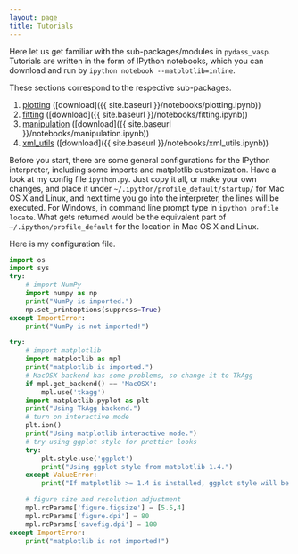 ```yaml
---
layout: page
title: Tutorials
---
```


Here let us get familiar with the sub-packages/modules in `pydass_vasp`. Tutorials are written in the form of 
IPython notebooks, which you can download and run by `ipython notebook --matplotlib=inline`.

These sections correspond to the respective sub-packages.
 
1. [plotting](plotting/) ([download]({{ site.baseurl }}/notebooks/plotting.ipynb))
2. [fitting](fitting/) ([download]({{ site.baseurl }}/notebooks/fitting.ipynb))
3. [manipulation](manipulation/) ([download]({{ site.baseurl }}/notebooks/manipulation.ipynb))
4. [xml_utils](xml_utils/) ([download]({{ site.baseurl }}/notebooks/xml_utils.ipynb))

Before you start, there are some general configurations for the IPython interpreter, including some imports and 
matplotlib customization. Have a look at my config file `ipython.py`. Just copy it all, or make your own changes, and
place it under `~/.ipython/profile_default/startup/` for Mac OS X and Linux, and next time you go into the interpreter,
the lines will be executed. For Windows, in command line prompt type in `ipython profile locate`.
What gets returned would be the equivalent part of `~/.ipython/profile_default` for the location in Mac OS X and Linux.

Here is my configuration file.

```python
import os
import sys
try:
    # import NumPy
    import numpy as np
    print("NumPy is imported.")
    np.set_printoptions(suppress=True)
except ImportError:
    print("NumPy is not imported!")

try:
    # import matplotlib
    import matplotlib as mpl
    print("matplotlib is imported.")
    # MacOSX backend has some problems, so change it to TkAgg
    if mpl.get_backend() == 'MacOSX':
        mpl.use('tkagg')
    import matplotlib.pyplot as plt
    print("Using TkAgg backend.")
    # turn on interactive mode
    plt.ion()
    print("Using matplotlib interactive mode.")
    # try using ggplot style for prettier looks
    try:
        plt.style.use('ggplot')
        print("Using ggplot style from matplotlib 1.4.")
    except ValueError:
        print("If matplotlib >= 1.4 is installed, ggplot style will be used for better looks.")

    # figure size and resolution adjustment
    mpl.rcParams['figure.figsize'] = [5.5,4]
    mpl.rcParams['figure.dpi'] = 80
    mpl.rcParams['savefig.dpi'] = 100
except ImportError:
    print("matplotlib is not imported!")
```
